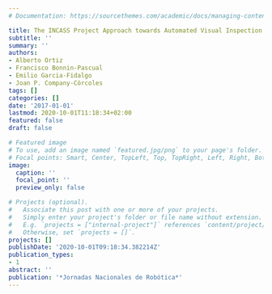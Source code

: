 ```yaml
---
# Documentation: https://sourcethemes.com/academic/docs/managing-content/

title: The INCASS Project Approach towards Automated Visual Inspection of Vessels
subtitle: ''
summary: ''
authors:
- Alberto Ortiz
- Francisco Bonnin-Pascual
- Emilio Garcia-Fidalgo
- Joan P. Company-Córcoles
tags: []
categories: []
date: '2017-01-01'
lastmod: 2020-10-01T11:18:34+02:00
featured: false
draft: false

# Featured image
# To use, add an image named `featured.jpg/png` to your page's folder.
# Focal points: Smart, Center, TopLeft, Top, TopRight, Left, Right, BottomLeft, Bottom, BottomRight.
image:
  caption: ''
  focal_point: ''
  preview_only: false

# Projects (optional).
#   Associate this post with one or more of your projects.
#   Simply enter your project's folder or file name without extension.
#   E.g. `projects = ["internal-project"]` references `content/project/deep-learning/index.md`.
#   Otherwise, set `projects = []`.
projects: []
publishDate: '2020-10-01T09:18:34.382214Z'
publication_types:
- 1
abstract: ''
publication: '*Jornadas Nacionales de Robótica*'
---
```

